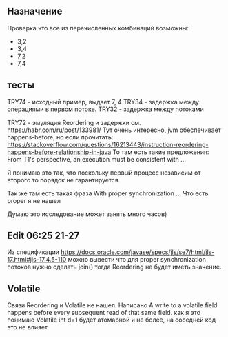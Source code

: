  ## Назначение
 Проверка что все из перечисленных комбинаций возможны:
 - 3,2
 - 3,4
 - 7,2
 - 7,4

## тесты

TRY74 - исходный пример, выдает 7, 4
TRY34 - задержка между операциями в первом потоке.
TRY32 - задержка между потоками

TRY72 - эмуляция Reordering и задержки см. https://habr.com/ru/post/133981/
Тут очень интересно, jvm обеспечивает happens-before, но если прочитать:  
https://stackoverflow.com/questions/16213443/instruction-reordering-happens-before-relationship-in-java
То там есть такие предложения: From T1's perspective, an execution must be consistent with ...

Я понимаю это так, что поскольку первый процесс независим от второго то порядок не гарантируется.

Так же там есть такая фраза  With proper synchronization ... Что есть proper я не нашел 

Думаю это исследование может занять много часов)

## Edit 06:25 21-27
Из спецификации https://docs.oracle.com/javase/specs/jls/se7/html/jls-17.html#jls-17.4.5-110
можно вывести что для proper synchronization потоков нужно сделать join() тогда Reordering не будет иметь значение.

## Volatile

Связи Reordering и Volatile не нашел. Написано A write to a volatile field happens before every subsequent read of that same field.
как я это понимаю Volatile int d=1 будет атомарной и не более, на соседней код это не влияет.